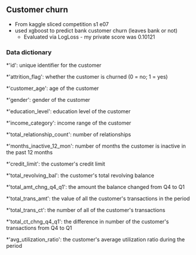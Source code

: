 ## Customer churn

* From kaggle sliced competition s1 e07
* used xgboost to predict bank customer churn (leaves bank or not)
  * Evaluated via LogLoss - my private score was 0.10121

### Data dictionary

*'id': unique identifier for the customer

*'attrition_flag': whether the customer is churned (0 = no; 1 = yes)

*'customer_age': age of the customer

*'gender': gender of the customer

*'education_level': education level of the customer

*'income_category': income range of the customer

*'total_relationship_count': number of relationships

*'months_inactive_12_mon': number of months the customer is inactive in the past 12 months

*'credit_limit': the customer's credit limit

*'total_revolving_bal': the customer's total revolving balance

*'total_amt_chng_q4_q1': the amount the balance changed from Q4 to Q1

*'total_trans_amt': the value of all the customer's transactions in the period

*'total_trans_ct': the number of all of the customer's transactions

*'total_ct_chng_q4_q1': the difference in number of the customer's transactions from Q4 to Q1

*'avg_utilization_ratio': the customer's average utilization ratio during the period
